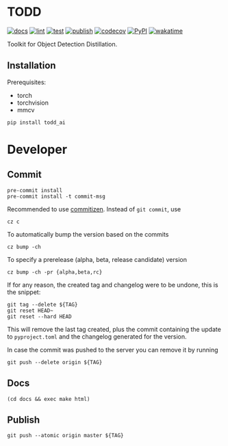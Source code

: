 # TODD

[![docs](https://readthedocs.org/projects/toddai/badge/?version=latest)](https://toddai.readthedocs.io/en/latest/?badge=latest)
[![lint](https://github.com/LutingWang/todd/actions/workflows/lint.yaml/badge.svg)](https://github.com/LutingWang/todd/actions/workflows/lint.yaml)
[![test](https://github.com/LutingWang/todd/actions/workflows/test.yaml/badge.svg)](https://github.com/LutingWang/todd/actions/workflows/test.yaml)
[![publish](https://github.com/LutingWang/todd/actions/workflows/publish.yaml/badge.svg)](https://github.com/LutingWang/todd/actions/workflows/publish.yaml)
[![codecov](https://codecov.io/gh/LutingWang/todd/branch/master/graph/badge.svg?token=BHDPCKVM1T)](https://codecov.io/gh/LutingWang/todd)
[![PyPI](https://img.shields.io/pypi/v/todd_ai)](https://pypi.org/project/todd-ai/)
[![wakatime](https://wakatime.com/badge/github/LutingWang/todd.svg)](https://wakatime.com/badge/github/LutingWang/todd)

Toolkit for Object Detection Distillation.

## Installation

Prerequisites:
- torch
- torchvision
- mmcv

```shell
pip install todd_ai
```

# Developer

## Commit

```shell
pre-commit install
pre-commit install -t commit-msg
```

Recommended to use [commitizen](https://github.com/commitizen-tools/commitizen). Instead of `git commit`, use

```shell
cz c
```

To automatically bump the version based on the commits

```shell
cz bump -ch
```

To specify a prerelease (alpha, beta, release candidate) version

```shell
cz bump -ch -pr {alpha,beta,rc}
```

If for any reason, the created tag and changelog were to be undone, this is the snippet:

```shell
git tag --delete ${TAG}
git reset HEAD~
git reset --hard HEAD
```

This will remove the last tag created, plus the commit containing the update to `pyproject.toml` and the changelog generated for the version.

In case the commit was pushed to the server you can remove it by running

```
git push --delete origin ${TAG}
```

## Docs

```shell
(cd docs && exec make html)
```

## Publish

```shell
git push --atomic origin master ${TAG}
```
